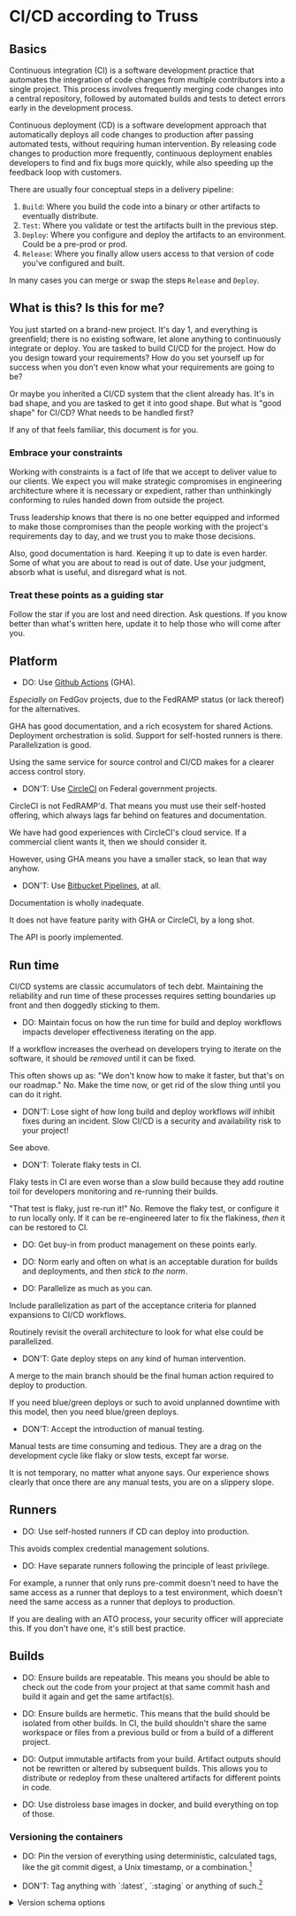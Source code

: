 # CI/CD according to Truss

## Basics

Continuous integration (CI) is a software development practice that automates
the integration of code changes from multiple contributors into a single
project. This process involves frequently merging code changes into a central
repository, followed by automated builds and tests to detect errors early in
the development process.

Continuous deployment (CD) is a software development approach that
automatically deploys all code changes to production after passing automated
tests, without requiring human intervention. By releasing code changes to
production more frequently, continuous deployment enables developers to find
and fix bugs more quickly, while also speeding up the feedback loop with
customers.

There are usually four conceptual steps in a delivery pipeline:

1. `Build`: Where you build the code into a binary or other artifacts to
   eventually distribute.
1. `Test`: Where you validate or test the artifacts built in the previous step.
1. `Deploy`: Where you configure and deploy the artifacts to an environment.
   Could be a pre-prod or prod.
1. `Release`: Where you finally allow users access to that version of code
   you've configured and built.

In many cases you can merge or swap the steps `Release` and `Deploy`.

## What is this? Is this for me?

You just started on a brand-new project. It's day 1, and everything is
greenfield; there is no existing software, let alone anything to continuously
integrate or deploy. You are tasked to build CI/CD for the project. How do you
design toward your requirements? How do you set yourself up for success when
you don't even know what your requirements are going to be?

Or maybe you inherited a CI/CD system that the client already has. It's in bad
shape, and you are tasked to get it into good shape. But what is "good shape"
for CI/CD? What needs to be handled first?

If any of that feels familiar, this document is for you.

### Embrace your constraints

Working with constraints is a fact of life that we accept to deliver value to
our clients. We expect you will make strategic compromises in engineering
architecture where it is necessary or expedient, rather than unthinkingly
conforming to rules handed down from outside the project.

Truss leadership knows that there is no one better equipped and informed to
make those compromises than the people working with the project's requirements
day to day, and we trust you to make those decisions.

Also, good documentation is hard. Keeping it up to date is even harder. Some of
what you are about to read is out of date. Use your judgment, absorb what is
useful, and disregard what is not.

### Treat these points as a guiding star

Follow the star if you are lost and need direction. Ask questions. If you know
better than what's written here, update it to help those who will come after
you.

## Platform

- DO: Use [Github Actions] (GHA).

_Especially_ on FedGov projects, due to the FedRAMP status (or lack thereof)
for the alternatives.

GHA has good documentation, and a rich ecosystem for shared Actions. Deployment
orchestration is solid. Support for self-hosted runners is there.
Parallelization is good.

Using the same service for source control and CI/CD makes for a clearer access
control story.

- DON'T: Use [CircleCI] on Federal government projects.

CircleCI is not FedRAMP'd. That means you must use their self-hosted offering,
which always lags far behind on features and documentation.

We have had good experiences with CircleCI's cloud service. If a commercial
client wants it, then we should consider it.

However, using GHA means you have a smaller stack, so lean that way anyhow.

- DON'T: Use [Bitbucket Pipelines], at all.

Documentation is wholly inadequate.

It does not have feature parity with GHA or CircleCI, by a long shot.

The API is poorly implemented.

## Run time

CI/CD systems are classic accumulators of tech debt. Maintaining the
reliability and run time of these processes requires setting boundaries up
front and then doggedly sticking to them.

- DO: Maintain focus on how the run time for build and deploy workflows impacts
  developer effectiveness iterating on the app.

If a workflow increases the overhead on developers trying to iterate on the
software, it should be _removed_ until it can be fixed.

This often shows up as: "We don't know how to make it faster, but that's on our
roadmap." No. Make the time now, or get rid of the slow thing until you can do
it right.

- DON'T: Lose sight of how long build and deploy workflows _will_ inhibit fixes
  during an incident. Slow CI/CD is a security and availability risk to your
  project!

See above.

- DON'T: Tolerate flaky tests in CI.

Flaky tests in CI are even worse than a slow build because they add routine
toil for developers monitoring and re-running their builds.

"That test is flaky, just re-run it!" No. Remove the flaky test, or configure
it to run locally only. If it can be re-engineered later to fix the flakiness,
_then_ it can be restored to CI.

- DO: Get buy-in from product management on these points early.

- DO: Norm early and often on what is an acceptable duration for builds and
  deployments, and then _stick to the norm_.

- DO: Parallelize as much as you can.

Include parallelization as part of the acceptance criteria for planned
expansions to CI/CD workflows.

Routinely revisit the overall architecture to look for what else could be
parallelized.

- DON'T: Gate deploy steps on any kind of human intervention.

A merge to the main branch should be the final human action required to deploy
to production.

If you need blue/green deploys or such to avoid unplanned downtime with this
model, then you need blue/green deploys.

- DON'T: Accept the introduction of manual testing.

Manual tests are time consuming and tedious. They are a drag on the development
cycle like flaky or slow tests, except far worse.

It is not temporary, no matter what anyone says. Our experience shows clearly
that once there are any manual tests, you are on a slippery slope.

## Runners

- DO: Use self-hosted runners if CD can deploy into production.

This avoids complex credential management solutions.

- DO: Have separate runners following the principle of least privilege.

For example, a runner that only runs pre-commit doesn't need to have the same
access as a runner that deploys to a test environment, which doesn't need the
same access as a runner that deploys to production.

If you are dealing with an ATO process, your security officer will appreciate
this. If you don't have one, it's still best practice.

## Builds

- DO: Ensure builds are repeatable. This means you should be able to check out
  the code from your project at that same commit hash and build it again and
  get the same artifact(s).

- DO: Ensure builds are hermetic. This means that the build should be isolated
  from other builds. In CI, the build shouldn't share the same workspace or
  files from a previous build or from a build of a different project.

- DO: Output immutable artifacts from your build. Artifact outputs should not
  be rewritten or altered by subsequent builds. This allows you to distribute
  or redeploy from these unaltered artifacts for different points in code.

- DO: Use distroless base images in docker, and build everything on top of
  those.

### Versioning the containers

- DO: Pin the version of everything using deterministic, calculated tags, like
  the git commit digest, a Unix timestamp, or a combination.[^1]

- DON'T: Tag anything with \`:latest\`, \`:staging\` or anything of such.[^2]

<details><summary>Version schema options</summary>

### Semantic Versioning

<details>

Why semver? It tells you and your customer how much has changed since the last
released code and sets expectations accordingly. If you are tagging at mainline
where you are building from, you can rebuild the artifact from the same point.

From [semver.org](https://semver.org):

```
Given a version number MAJOR.MINOR.PATCH, increment the:

MAJOR version when you make incompatible API changes,
MINOR version when you add functionality in a backwards compatible manner, and
PATCH version when you make backwards compatible bug fixes.
Additional labels for pre-release and build metadata are available as extensions to the MAJOR.MINOR.PATCH format.
```

</details>

#### Other versioning strategies

These are other versioning strategies we've seen. We do not recommend them.

<details>

- A commit hash is unique (with extremely few collisions) and is easily linked
  back to history in code. However, how much has changed is opaque
  and it is difficult to determine how old this version is in comparison to other
  versions.
- _Feature branch related names._ These should be short lived and maintained
  for no more than a few days. Most users will not find these useful.
- _Build id related names._ These are opaque to a user and harder to dig up
  history on when debugging.
- _Build date related names._ These are also opaque to a user and difficult to
  dig up history on when debugging. You at least get a sense of when these
  changes went in but are hard to tie to a commit in mainline.

</details>

## Artifact storage

- DO: Get money for [artifact storage] into the budget ASAP.

Budget amendments are hard, especially if they require contract modifications.
So get the paperwork in line well before you want artifact storage (and you'll
want artifact storage early).

Artifact storage is extremely cheap compared to the engineering time you will
bill the client later trying to work around not having it.

- DO: Set up artifact storage for caching builds.

Whether it's uploading a zip file to S3 or pushing a built image to ECR,
artifact caching and storage enables later optimizations for automated
vulnerability scanning, build promotion, sharing artifacts (e.g. docker layers)
between builds to accelerate build and deploy times, getting visibility into
failed builds, and more.

- DON'T: Fragment your artifact storage repositories.

For example, you need _one_ ECR repo shared across AWS accounts.
    <!--  TODO: Explain why. -->

## Alerting

- DO: Alert on build failures from the main branch.

A broken main branch is a fire drill.

- DO: Control [alert fatigue].

- DON'T: Alert on successful builds.

- DON'T: Put alerts in their own Slack channel.

If there are so many alerts from CI/CD that you feel tempted to put them in a
separate channel, then you have too many alerts.

## Running tests

- DO: Keep test runs hermetic. Ideally, multiple CI runs should be able to run
  at the same time without affecting each other.

- DO: Require that tests be idempotent. Tests in CI should be able to run
  several times over without producing inconsistent effects.

- DO: Ensure tests can be reproduced locally, so developers can troubleshoot
  and debug them more easily.

- DON'T: Wait for tests to finish before reporting failures. In CI you will
  want to give the waiting devloper signal on whether their work can be merged
  or requires changes as quickly as possible.

## Deployments

- DO: Use the exact same deployment process for each environment. This allows
  you to use dev and staging deployments as tests for the deployment process
  itself.
- DO: Keep deployments repeatable. The same code and configuration should be
  deployable again and again.

## Other

- DO: Apply the [steel cable] approach to building CI/CD.

[alert fatigue]: https://en.wikipedia.org/wiki/Alarm_fatigue
[artifact storage]: https://docs.github.com/en/actions/using-workflows/storing-workflow-data-as-artifacts
[bitbucket pipelines]: https://bitbucket.org/product/features/pipelines
[circleci]: https://circleci.com
[github actions]: https://github.com/features/actions
[steel cable]: https://playbook.truss.works/docs/01-how-we-execute/06-steel-cable/
[^1]: https://vsupalov.com/docker-better-image-tags/
[^2]: https://vsupalov.com/docker-latest-tag/
